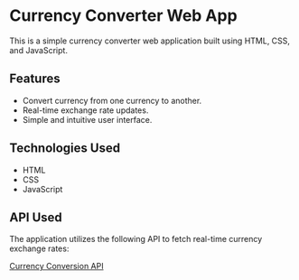 # Currency Converter Web App

This is a simple currency converter web application built using HTML, CSS, and JavaScript.

## Features

- Convert currency from one currency to another.
- Real-time exchange rate updates.
- Simple and intuitive user interface.

## Technologies Used

- HTML
- CSS
- JavaScript

## API Used

The application utilizes the following API to fetch real-time currency exchange rates:

[Currency Conversion API](https://cdn.jsdelivr.net/gh/fawazahmed0/currency-api@1/latest/currencies/eur/bdt.json)

